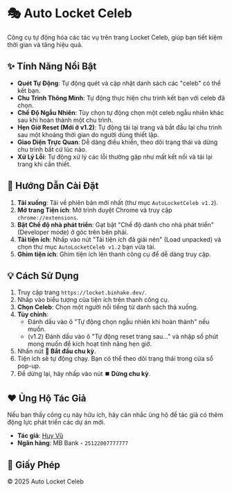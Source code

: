 # 🎭 Auto Locket Celeb

Công cụ tự động hóa các tác vụ trên trang Locket Celeb, giúp bạn tiết kiệm thời gian và tăng hiệu quả.

## ✨ Tính Năng Nổi Bật

- **Quét Tự Động**: Tự động quét và cập nhật danh sách các "celeb" có thể kết bạn.
- **Chu Trình Thông Minh**: Tự động thực hiện chu trình kết bạn với celeb đã chọn.
- **Chế Độ Ngẫu Nhiên**: Tùy chọn tự động chọn một celeb ngẫu nhiên khác sau khi hoàn thành một chu trình.
- **Hẹn Giờ Reset (Mới ở v1.2)**: Tự động tải lại trang và bắt đầu lại chu trình sau một khoảng thời gian do người dùng thiết lập.
- **Giao Diện Trực Quan**: Dễ dàng điều khiển, theo dõi trạng thái và dừng chu trình bất cứ lúc nào.
- **Xử Lý Lỗi**: Tự động xử lý các lỗi thường gặp như mất kết nối và tải lại trang khi cần thiết.

## 🚀 Hướng Dẫn Cài Đặt

1.  **Tải xuống**: Tải về phiên bản mới nhất (thư mục `AutoLocketCeleb v1.2`).
2.  **Mở trang Tiện ích**: Mở trình duyệt Chrome và truy cập `chrome://extensions`.
3.  **Bật Chế độ nhà phát triển**: Gạt bật "Chế độ dành cho nhà phát triển" (Developer mode) ở góc trên bên phải.
4.  **Tải tiện ích**: Nhấp vào nút "Tải tiện ích đã giải nén" (Load unpacked) và chọn thư mục `AutoLocketCeleb v1.2` bạn vừa tải.
5.  **Ghim tiện ích**: Ghim tiện ích lên thanh công cụ để dễ dàng truy cập.

## 💡 Cách Sử Dụng

1.  Truy cập trang `https://locket.binhake.dev/`.
2.  Nhấp vào biểu tượng của tiện ích trên thanh công cụ.
3.  **Chọn Celeb**: Chọn một người nổi tiếng từ danh sách thả xuống.
4.  **Tùy chỉnh**:
    -   Đánh dấu vào ô "Tự động chọn ngẫu nhiên khi hoàn thành" nếu muốn.
    -   (v1.2) Đánh dấu vào ô "Tự động reset trang sau..." và nhập số phút mong muốn để kích hoạt tính năng hẹn giờ.
5.  Nhấn nút **🚀 Bắt đầu chu kỳ**.
6.  Tiện ích sẽ tự động chạy. Bạn có thể theo dõi trạng thái trong cửa sổ pop-up.
7.  Để dừng lại, hãy nhấp vào nút **⏹️ Dừng chu kỳ**.

## ❤️ Ủng Hộ Tác Giả

Nếu bạn thấy công cụ này hữu ích, hãy cân nhắc ủng hộ để tác giả có thêm động lực phát triển các dự án mới.

-   **Tác giả**: [Huy Vũ](https://beacons.ai/huyvu2512)
-   **Ngân hàng**: MB Bank - `25122007777777`

## 📄 Giấy Phép

© 2025 Auto Locket Celeb
